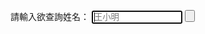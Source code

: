 請輸入欲查詢姓名：
			<input type="str" id="name" value="" placeholder="王小明" size="15" autofocus>
			<button value="查詢" src="/plist.js">
<script type="text/javascript">
　document.write("這是測試網頁內容");
</script>

